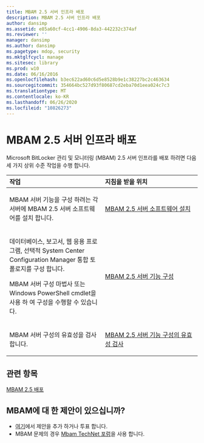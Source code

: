 ```yaml
---
title: MBAM 2.5 서버 인프라 배포
description: MBAM 2.5 서버 인프라 배포
author: dansimp
ms.assetid: e85a60cf-4cc1-4906-8da3-442232c374af
ms.reviewer: ''
manager: dansimp
ms.author: dansimp
ms.pagetype: mdop, security
ms.mktglfcycl: manage
ms.sitesec: library
ms.prod: w10
ms.date: 06/16/2016
ms.openlocfilehash: b3ec622ad60c6d5e8528b9e1c38227bc2c463634
ms.sourcegitcommit: 354664bc527d93f80687cd2eba70d1eea024c7c3
ms.translationtype: MT
ms.contentlocale: ko-KR
ms.lasthandoff: 06/26/2020
ms.locfileid: "10826273"
---
```

# MBAM 2.5 서버 인프라 배포


Microsoft BitLocker 관리 및 모니터링 (MBAM) 2.5 서버 인프라를 배포 하려면 다음 세 가지 상위 수준 작업을 수행 합니다.

<table>
<colgroup>
<col width="50%" />
<col width="50%" />
</colgroup>
<thead>
<tr class="header">
<th align="left">작업</th>
<th align="left">지침을 받을 위치</th>
</tr>
</thead>
<tbody>
<tr class="odd">
<td align="left"><p>MBAM 서버 기능을 구성 하려는 각 서버에 MBAM 2.5 서버 소프트웨어를 설치 합니다.</p></td>
<td align="left"><p><a href="installing-the-mbam-25-server-software.md" data-raw-source="[Installing the MBAM 2.5 Server Software](installing-the-mbam-25-server-software.md)">MBAM 2.5 서버 소프트웨어 설치</a></p></td>
</tr>
<tr class="even">
<td align="left"><p>데이터베이스, 보고서, 웹 응용 프로그램, 선택적 System Center Configuration Manager 통합 토폴로지를 구성 합니다.</p>
<p>MBAM 서버 구성 마법사 또는 Windows PowerShell cmdlet을 사용 하 여 구성을 수행할 수 있습니다.</p></td>
<td align="left"><p><a href="configuring-the-mbam-25-server-features.md" data-raw-source="[Configuring the MBAM 2.5 Server Features](configuring-the-mbam-25-server-features.md)">MBAM 2.5 서버 기능 구성</a></p></td>
</tr>
<tr class="odd">
<td align="left"><p>MBAM 서버 구성의 유효성을 검사 합니다.</p></td>
<td align="left"><p><a href="validating-the-mbam-25-server-feature-configuration.md" data-raw-source="[Validating the MBAM 2.5 Server Feature Configuration](validating-the-mbam-25-server-feature-configuration.md)">MBAM 2.5 서버 기능 구성의 유효성 검사</a></p></td>
</tr>
</tbody>
</table>

 

## 관련 항목


[MBAM 2.5 배포](deploying-mbam-25.md)

 
## MBAM에 대 한 제안이 있으십니까?
- [여기](http://mbam.uservoice.com/forums/268571-microsoft-bitlocker-administration-and-monitoring)에서 제안을 추가 하거나 투표 합니다. 
- MBAM 문제의 경우 [Mbam TechNet 포럼](https://social.technet.microsoft.com/Forums/home?forum=mdopmbam)을 사용 합니다.
 





